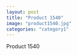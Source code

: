 ```yaml
---
layout: post
title: "Product 1540"
image: "product1540.jpg"
categories: "category1"
---
```

Product 1540
